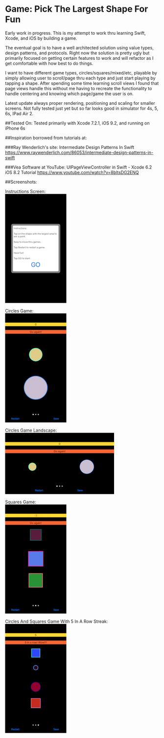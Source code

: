 # Game: Pick The Largest Shape For Fun

Early work in progress. This is my attempt to work thru learning Swift, Xcode, and iOS by building a game. 

The eventual goal is to have a well architected solution using value types, design patterns, and protocols. Right now the solution is pretty ugly but primarily focused on getting certain features to work and will refactor as I get comfortable with how best to do things.

I want to have different game types, circles/squares/mixed/etc, playable by simply allowing user to scroll/page thru each type and just start playing by tapping a shape. After spending some time learning scroll views I found that page views handle this without me having to recreate the functionality to handle centering and knowing which page/game the user is on.

Latest update always proper rendering, positioning and scaling for smaller screens. Not fully tested just yet but so far looks good in simulator for 4s, 5, 6s, IPad Air 2.


##Tested On:
Tested primarily with Xcode 7.2.1, iOS 9.2, and running on iPhone 6s


##Inspiration borrowed from tutorials at:

###Ray Wenderlich's site: Intermediate Design Patterns In Swift
https://www.raywenderlich.com/86053/intermediate-design-patterns-in-swift

###Vea Software at YouTube: UIPageViewController in Swift - Xcode 6.2 iOS 8.2 Tutorial 
https://www.youtube.com/watch?v=8bltsDG2ENQ


##Screenshots:

Instructions Screen:<br>
<img src="Instructions.png" alt="Instructions Screen" style="width: 200px;" width=200 />

Circles Game:<br>
<img src="Circles.png" alt="Circle Game Screen" style="width: 200px;" width=200 />

Circles Game Landscape:<br>
<img src="CirclesLandscape.png" alt="Circle Game In Landscape Screen" style="height: 200px;" height=200 />

Squares Game:<br>
<img src="Squares.png" alt="Squares Game  Screen" style="width: 200px;" width=200 />

Circles And Squares Game With 5 In A Row Streak:<br>
<img src="CirclesAndSquares.png" alt="Circle And Squares Game  Screen" style="width: 200px;" width=200 />
